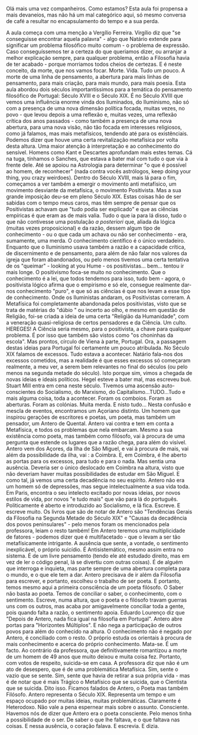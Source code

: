Olá mais uma vez companheiros. Como estamos?
Esta aula foi propensa a mais devaneios, mas não há um mal categórico aqui, só mesmo conversa de café a resultar no encapsulamento do tempo e a sua perda.

A aula começa com uma menção a Vergílio Ferreira. Virgílio diz que "se conseguisse encontrar aquela palavra" - algo que Natário extende para significar um problema filosófico muito comum - o problema de expressão.
Caso conseguíssemos  ter a certeza do que queriamos dizer, ou arranjar a melhor explicação sempre, para qualquer problema, então a Filosofia havia de ter acabado - porque morriamos todos cheios de certezas.
E é neste conceito, da morte, que nos vamos focar. Morte. Vida. Tudo um pouco.
A morte de uma linha de pensamento, a abertura para mais linhas de pensamento, para mais criação, para mais mundo, para mais poesia.
Esta aula abordou dois séculos importantíssimos para a temática do pensamento filosófico de Portugal: Século XVIII e o Século XIX.
É no Século XVIII que vemos uma influência enorme vinda dos Iluminados, do Iluminismo, não só com a presença de uma nova dimensão política focada, muitas vezes, no povo - que levou depois a uma reflexão e, muitas vezes, uma reflexão crítica dos anos passados - como também a presença de uma nova abertura, para uma nova visão, não tão focada em interesses religiosos, como já falamos, mas mais metafísicos, tendendo até para os existênciais. Podemos dizer que houve uma certa revitalização metafísica por volta desta altura. Uma maior atenção à interpretação e ao conhecimento do sensível.
Homens como Kant e Descartes aprofundam mais estes temas. Cá na tuga, tínhamos  o Sanches, que estava a bater mal com tudo o que via à frente dele.
Até se apoiou na Astrologia para determinar "o que é possível ao homem, de reconhecer" (nada contra vocês astrólogos, keep doing your thing, you crazy weirdoes).
Dentro do Século XVIII, mais lá para o fim, começamos a ver também a emergir o movimento anti metafísico, um movimento desviante da metafísica, o movimento Positivista.
Mas a sua grande imposição deu-se em pleno Século XIX.
Estas coisas hão de ser sabidas com o tempo meus caros, mas têm sempre de pensar que os Positivistas achavam que "tudo podia ser explicado" e que as ciências empíricas é que eram as de mais valia. Tudo o que ia para lá disso, tudo o que não contivesse uma postulação *a posteriori* que, aliada da lógica (muitas vezes proposicional) e da razão, dessem algum tipo de conhecimento - ou o que cada um achava ou não ser conhecimento - era, sumamente, uma merda. O conhecimento científico é o único verdadeiro.
Enquanto que o Iluminismo usava também a razão e a capacidade crítica, de discernimento e de pensamento, para além de não falar nos valores da igreja que foram abandonados, ou pelo menos tivemos uma certa tentativa de os "queimar" - looking at you Hume - os positivistas... bem... tentou ir mais longe.
O positivismo foca-se muito no conhecimento. Que o conhecimento é a lei, que todos tendemos para isso, tudo bem - agora, o positivista lógico afirma que o empirismo e só ele, consegue realmente dar-nos conhecimento "puro", e que só as ciências é que nos levam a esse tipo de conhecimento. Onde os Iluministas andaram, os Positivistas correram. A Metafísica foi completamente abandonada pelos positivistas, visto que se trata de matérias do "dúbio " ou incerto ao olho, e mesmo em questão de Religião, foi-se criada a ideia de uma certa "Religião da Humanidade", com a veneração quasi-religiosa de certos pensadores e da Ciência. Um culto. HEREGES!
A Ciência seria mesmo, para o positivista, a chave para qualquer problema.
É por isso que também são vistos como "os choninhas da escola".
Mas prontos, círculo de Viena à parte, Portugal.
Ora, a passagem destas ideias para Portugal foi certamente um pouco atribulada.
No Século XIX falamos de excessos. Tudo estava a acontecer. Natário fala-nos dos excessos cometidos, mas a realidade é que esses excessos só começaram realmente, a meu ver, a serem bem relevantes no final do séculos (ou pelo menos na segunda metade do século). Isto porque sim, vimos a chegada de novas ideias e ideais políticos. Hegel esteve a bater mal, mas escreveu bué. Stuart Mill entra em cena neste século. Tivemos uma ascensão auto-conscientes  do Socialismo, do Marxismo, do Capitalismo...TUDO...Tudo e mais alguma coisa, toda a acontecer. Foram os comboios. Foram as aberturas. Foram as colónias. Muita merda.
E nisto tudo...
Nesta confusão e mescla de eventos, encontramos um Açoriano distinto. Um homem que inspirou gerações de escritores e poetas, um poeta, mas também um pensador, um Antero de Quental.
Antero vai contra e tem em conta a Metafísica, e todos os problemas que nela embarcam. Mesmo a sua existência como poeta, mas também como filósofo, vai à procura de uma pergunta que estende os lugares que a razão chega, para além do visível. Antero vem dos Açores, da Ilha de São Miguel, e vai à procura de mais, vai além da possibilidade da ilha, vai : a Coimbra. E, em Coimbra, é lhe aberto as portas para os excessos, para tudo e para o nada. Mas sentia uma ausência. Deveria ser o único deslocado em Coimbra na altura, visto que não deveriam haver muitas possibilidades de estudar em São Miguel. E como tal, já vemos uma certa decadência no seu espírito.
Antero não era um homem só de depressões, mas segue intelectualmente a sua vida toda. Em Paris, encontra o seu intelecto excitado por novas ideias, por novos estilos de vida, por novos "e tudo mais" que vão para lá do português.
Politicamente é aberto e introduzido ao Socialismo, e lá fica. 
Escreve. E escreve muito.
Os livros que são de notar de Antero são "Tendências Gerais da Filosofia na Segunda Metade do Século XIX" e "Causas da decadência dos povos peninsulares" - pelo menos foram os mencionados pela professora, leiam o resto também!
Em Antero teremos uma multiplicidade de fatores - podemos dizer que é multifacetado  - que o levam a ser tão metafísicamente intrigante. A ausência que sente, a vontade, o sentimento inexplicável, o próprio suicídio. É Antisistemático, mesmo assim entra no sistema. É de um livre pensamento (tendo ele até estudado direito, mas em vez de ler o código penal, lá se divertiu com outras coisas). É de alguém que interroga e inquieta, mas parte sempre de uma abertura completa para o mundo, e o que ele tem a dar.
Antero precisava de ir além da Filosofia para escrever, e portanto, escolheu o trabalho de ser poeta.
E portanto, temos mesmo aqui a primeira consciência de um poeta filósofo.
O Saber não basta ao poeta. Temos de conciliar o saber, o conhecimento, com o sentimento. 
Escreve, numa altura, que o poeta e o filósofo travam guerras uns com os outros, mas acaba por amigavelmente  conciliar toda a gente, pois quando falta a razão, o sentimento apoia.
Eduardo Lourenço diz que "Depois de Antero, nada fica igual na filosofia em Portugal".
Antero abre portas para "Horizontes Múltiplos". E não nega a participação de outros povos para além do conhecido na altura. O conhecimento não é negado por Antero, é conciliado com o resto. O próprio estuda os orientais à procura de mais conhecimento e acerca do próprio conhecimento.
Mata-se.
É um facto.
Ao contrário da professora, que definitivamente romantizou a morte de um homem de 49 anos que muito deixou e muita coisa fez. Portanto, com votos de respeito, suicida-se em casa. A professora diz que não é um ato de desespero, que é de uma problemática Metafísica. Sim, sente o vazio que se sente. Sim, sente que havia de retirar a sua própria vida - mas é de notar que é mais Trágico o Metafísico que se suicida, que o Cientista que se suicida.
Dito isso. Ficamos falados de Antero, o Poeta mas também Filósofo.
Antero representa o Século XIX. 
Representa um tempo e um espaço ocupado por muitas ideias, muitas problemáticas. Claramente é Heterodoxo. Não vale a pena espernear  mais sobre o assunto. 
Consciente. Havemos nós de dizer que Antero era o poeta consciente. Pelo menos tinha a possibilidade de o ser. De saber o que lhe faltava, e o que faltava nas coisas. E nessa ausência, o coração falava. E escrevia. E dizia.





